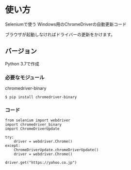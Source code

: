 # 使い方

Seleniumで使う
Windows用のChromeDriverの自動更新コード

ブラウザが起動しなければドライバーの更新をかけます。

## バージョン

Python 3.7で作成

### 必要なモジュール

chromedriver-binary

```
$ pip install chromedriver-binary
```

### コード

```
from selenium import webdriver
import chromedriver_binary
import ChromeDriverUpdate

try:
    driver = webdriver.Chrome()
except:
    ChromeDriverUpdate.chromeDriverUpdate()
    driver = webdriver.Chrome()

driver.get("https://yahoo.co.jp")
```